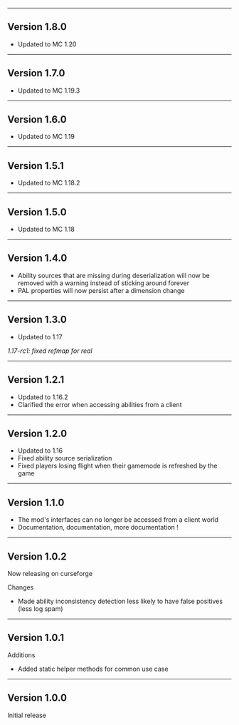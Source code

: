 ------------------------------------------------------
Version 1.8.0
------------------------------------------------------
- Updated to MC 1.20

------------------------------------------------------
Version 1.7.0
------------------------------------------------------
- Updated to MC 1.19.3

------------------------------------------------------
Version 1.6.0
------------------------------------------------------
- Updated to MC 1.19

------------------------------------------------------
Version 1.5.1
------------------------------------------------------
- Updated to MC 1.18.2

------------------------------------------------------
Version 1.5.0
------------------------------------------------------
- Updated to MC 1.18

------------------------------------------------------
Version 1.4.0
------------------------------------------------------
- Ability sources that are missing during deserialization will now be removed with a warning instead of sticking around forever
- PAL properties will now persist after a dimension change

------------------------------------------------------
Version 1.3.0
------------------------------------------------------
- Updated to 1.17

*1.17-rc1: fixed refmap for real*

------------------------------------------------------
Version 1.2.1
------------------------------------------------------
- Updated to 1.16.2
- Clarified the error when accessing abilities from a client

------------------------------------------------------
Version 1.2.0
------------------------------------------------------
- Updated to 1.16
- Fixed ability source serialization
- Fixed players losing flight when their gamemode is refreshed by the game

------------------------------------------------------
Version 1.1.0
------------------------------------------------------
- The mod's interfaces can no longer be accessed from a client world
- Documentation, documentation, more documentation !

------------------------------------------------------
Version 1.0.2
------------------------------------------------------
Now releasing on curseforge

Changes  
- Made ability inconsistency detection less likely to have false positives (less log spam)

------------------------------------------------------
Version 1.0.1
------------------------------------------------------
Additions  
- Added static helper methods for common use case

------------------------------------------------------
Version 1.0.0
------------------------------------------------------
Initial release
